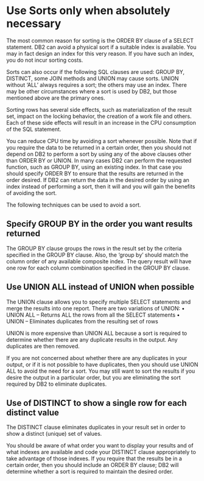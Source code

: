 # Use Sorts only when absolutely necessary

The most common reason for sorting is the ORDER BY clause of a SELECT statement. DB2 can avoid a physical sort if a suitable index is available.  You may in fact design an index for this very reason.  If you have such an index, you do not incur sorting costs.  

Sorts can also occur if the following SQL clauses are used: GROUP BY, DISTINCT, some JOIN methods and UNION may cause sorts. UNION without ‘ALL’ always requires a sort; the others may use an index. There may be other circumstances where a sort is used by DB2, but those mentioned above are the primary ones.

Sorting rows has several side effects, such as materialization of the result set, impact on the locking behavior, the creation of a work file and others.  Each of these side effects will result in an increase in the CPU consumption of the SQL statement.

You can reduce CPU time by avoiding a sort whenever possible.  Note that if you require the data to be returned in a certain order, then you should not depend on DB2 to perform a sort by using any of the above clauses other than ORDER BY or UNION.  In many cases DB2 can perform the requested function, such as GROUP BY, using an existing index.  In that case you should specify ORDER BY to ensure that the results are returned in the order desired.  If DB2 can return the data in the desired order by using an index instead of performing a sort, then it will and you will gain the benefits of avoiding the sort.

The following techniques can be used to avoid a sort.  

## Specify GROUP BY in the order you want results returned

The GROUP BY clause groups the rows in the result set by the criteria specified in the GROUP BY clause.  Also, the ‘group by’ should match the column order of any available composite index. The query result will have one row for each column combination specified in the GROUP BY clause.  

## Use UNION ALL instead of UNION when possible

The UNION clause allows you to specify multiple SELECT statements and merge the results into one report.  There are two variations of UNION:
•	UNION ALL – Returns ALL the rows from all the SELECT statements
•	UNION – Eliminates duplicates from the resulting set of rows

UNION is more expensive than UNION ALL because a sort is required to determine whether there are any duplicate results in the output.  Any duplicates are then removed.

If you are not concerned about whether there are any duplicates in your output, or if it is not possible to have duplicates, then you should use UNION ALL to avoid the need for a sort. You may still want to sort the results if you desire the output in a particular order, but you are eliminating the sort required by DB2 to eliminate duplicates.

## Use of DISTINCT to show a single row for each distinct value

The DISTINCT clause eliminates duplicates in your result set in order to show a distinct (unique) set of values.

You should be aware of what order you want to display your results and of what indexes are available and code your DISTINCT clause appropriately to take advantage of those indexes.  If you require that the results be in a certain order, then you should include an ORDER BY clause; DB2 will determine whether a sort is required to maintain the desired order.
